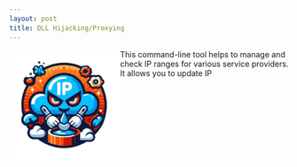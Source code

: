 ```yaml
---
layout: post
title: DLL Hijacking/Proxying
---
```


<img height="200" align="left" src="https://github.com/BenjiTrapp/ip-to-cloudprovider/raw/main/static/logo.png">
This command-line tool helps to manage and check IP ranges for various service providers. It allows you to update IP 
